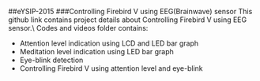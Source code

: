 ##eYSIP-2015
###Controlling Firebird V using EEG(Brainwave) sensor
This github link contains project details about Controlling Firebird V using EEG sensor.\\
Codes and videos folder contains:
* Attention level indication using LCD and LED bar graph
* Meditation level indication using LED bar graph
* Eye-blink detection
* Controlling Firebird V using attention level and eye-blink
